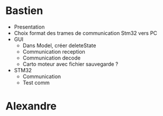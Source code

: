 # Bastien

- Presentation 
- Choix format des trames de communication Stm32 vers PC
- GUI
  - Dans Model, créer deleteState
  - Communication reception
  - Communication decode
  - Carto moteur avec fichier sauvegarde ?
- STM32
  - Communication
  - Test comm

# Alexandre